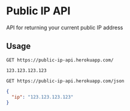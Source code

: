 # Public IP API
API for returning your current public IP address

## Usage
```HTTP
GET https://public-ip-api.herokuapp.com/
```
```
123.123.123.123
```

```HTTP
GET https://public-ip-api.herokuapp.com/json
```
```json
{
  "ip": "123.123.123.123"
}
```